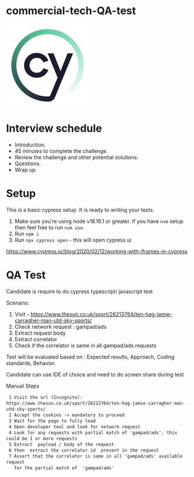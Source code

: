 # commercial-tech-QA-test

![](./logo-cypress.jpeg)

# Interview schedule

* Introduction.
* 45 minutes to complete the challenge.
* Review the challenge and other potential solutions.
* Questions.
* Wrap up.

# Setup

This is a basic cypress setup .It is ready to writing your tests.

1. Make sure you're using node v18.16.1 or greater. If you have `nvm` setup then feel free to run `nvm use`.
2. Run `npm i`
3. Run `npx cypress open` - this will open cypress ui

https://www.cypress.io/blog/2020/02/12/working-with-iframes-in-cypress

# QA Test

Candidate is require to do cypress  typescript/ javascript  test 

Scenario:

1. Visit - https://www.thesun.co.uk/sport/26213764/ten-hag-jamie-carragher-man-utd-sky-sports/
2. Check network request :  gampad/ads
3. Extract request body 
4. Extract  correlator
5. Check if the correlator  is same in  all  gampad/ads  requests

Test will be evaluated based on :
     Expected results,
     Approach,
     Coding standards,
     Behavior.

Candidate can use IDE of choice and need to do screen share  during test 

Manual Steps

     1 Visit the url (Incognito): https://www.thesun.co.uk/sport/26213764/ten-hag-jamie-carragher-man-utd-sky-sports/
     2 Accept the cookies -> mandatory to proceed
     3 Wait for the page to fully load 
     4 Open developer tool and look for network request
     4 Look for any requests with partial match of 'gampad/ads', this could be 1 or more requests
     5 Extract  payload / body of the request 
     6 then  extract the correlator id  present in the request
     7 Assert that the correlator is same in all 'gampad/ads' available request 
       for the partial match of  'gampad/ads'